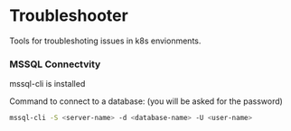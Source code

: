 # Troubleshooter

Tools for troubleshoting issues in k8s envionments.

### MSSQL Connectvity
mssql-cli is installed

Command to connect to a database: (you will be asked for the password)

```bash
mssql-cli -S <server-name> -d <database-name> -U <user-name>
```
